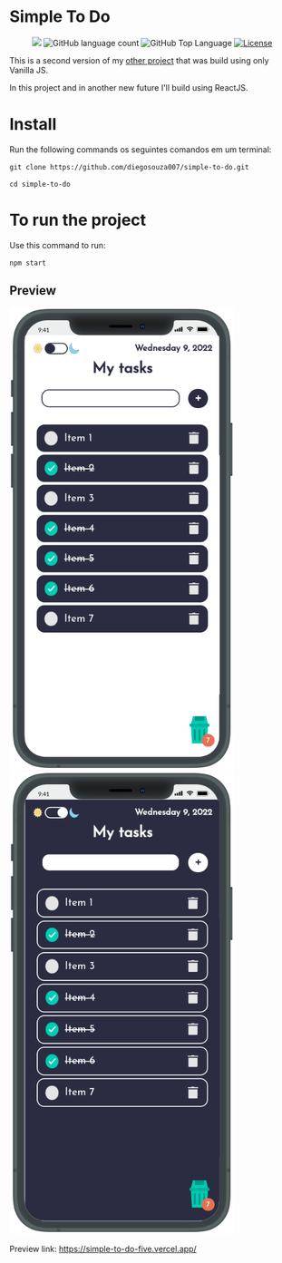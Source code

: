 # Simple To Do

<p align="center">
  <img src="https://img.shields.io/badge/made%20by-DIEGO%20SOUZA-61dafb?style=flat-square">
  <img alt="GitHub language count" src="https://img.shields.io/github/languages/count/diegosouza007/simple-to-do?color=61dafb&style=flat-square">
  <img alt="GitHub Top Language" src="https://img.shields.io/github/languages/top/diegosouza007/simple-to-do?color=61dafb&style=flat-square">
  <a href="https://opensource.org/licenses/MIT">
    <img alt="License" src="https://img.shields.io/badge/license-MIT-61dafb?style=flat-square">
  </a>
</p>

This is a second version of my <a href="https://github.com/diegosouza007/kanban-tasks">other project</a> that was build using only Vanilla JS.

In this project and in another new future I'll build using ReactJS.

# Install

Run the following commands os seguintes comandos em um terminal:

```
git clone https://github.com/diegosouza007/simple-to-do.git
```

```
cd simple-to-do
```

# To run the project

Use this command to run: 

```
npm start
```

## Preview

<img src="./public/images/preview-1.png">
<img src="./public/images/preview-2.png">

Preview link: <a href="https://simple-to-do-five.vercel.app/">https://simple-to-do-five.vercel.app/</a>

